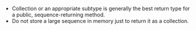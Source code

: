 * Collection or an appropriate subtype is generally the best return type for a public, sequence-returning method. 
* Do not store a large sequence in memory just to return it as a collection.
